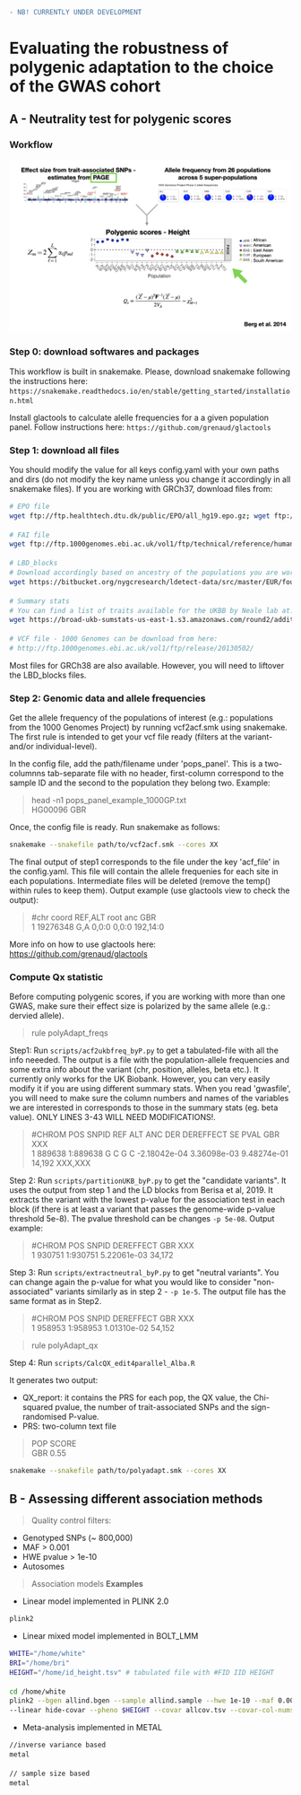 ```diff
- NB! CURRENTLY UNDER DEVELOPMENT 
```

# Evaluating the robustness of polygenic adaptation to the choice of the GWAS cohort


## A - Neutrality test for polygenic scores 
### Workflow 
[![INSERT YOUR GRAPHIC HERE](workflow.example.png)]()

### Step 0: download softwares and packages 
This workflow is built in snakemake. Please, download snakemake following the instructions here:
``` https://snakemake.readthedocs.io/en/stable/getting_started/installation.html ```

Install glactools to calculate alelle frequencies for a a given population panel. Follow instructions here:
``` https://github.com/grenaud/glactools ``` 

### Step 1: download all files 
You should modify the value for all keys config.yaml with your own paths and dirs (do not modify the key name unless you change it accordingly in all snakemake files). If you are working with GRCh37, download files from:
 
```bash 
# EPO file
wget ftp://ftp.healthtech.dtu.dk/public/EPO/all_hg19.epo.gz; wget ftp://ftp.healthtech.dtu.dk/public/EPO/all_hg19.epo.gz.tbi

# FAI file
wget ftp://ftp.1000genomes.ebi.ac.uk/vol1/ftp/technical/reference/human_g1k_v37.fasta.fai

# LBD_blocks
# Download accordingly based on ancestry of the populations you are working with, e.g. EUR
wget https://bitbucket.org/nygcresearch/ldetect-data/src/master/EUR/fourier_ls-all.bed

# Summary stats
# You can find a list of traits available for the UKBB by Neale lab at: https://docs.google.com/spreadsheets/d/1kvPoupSzsSFBNSztMzl04xMoSC3Kcx3CrjVf4yBmESU/edit#gid=178908679. For instance, for height: 
wget https://broad-ukb-sumstats-us-east-1.s3.amazonaws.com/round2/additive-tsvs/50_irnt.gwas.imputed_v3.both_sexes.tsv.bgz -O 50_irnt.gwas.imputed_v3.both_sexes.tsv.bgz

# VCF file - 1000 Genomes can be download from here: 
# http://ftp.1000genomes.ebi.ac.uk/vol1/ftp/release/20130502/ 
```
Most files for GRCh38 are also available. However, you will need to liftover the LBD_blocks files. 

### Step 2: Genomic data and allele frequencies 
Get the allele frequency of the populations of interest (e.g.: populations from the 1000 Genomes Project) by running vcf2acf.smk using snakemake. The first rule is intended to get your vcf file ready (filters at the variant- and/or individual-level).

In the config file, add the path/filename under 'pops_panel'. This is a two-columnns tab-separate file with no header, first-column correspond to the sample ID and the second to the population they belong two. Example:
> head -n1 pops_panel_example_1000GP.txt <br>
> HG00096	GBR 

Once, the config file is ready. Run snakemake as follows:
```bash 
snakemake --snakefile path/to/vcf2acf.smk --cores XX
```

The final output of step1 corresponds to the file under the key 'acf_file' in the config.yaml. This file will contain the allele frequenies for each site in each populations. Intermediate files will be deleted (remove the temp() within rules to keep them). Output example (use glactools view to check the output):

> #chr    coord   REF,ALT root    anc     GBR <br>
> 1      19276348        G,A     0,0:0   0,0:0   192,14:0

More info on how to use glactools here: https://github.com/grenaud/glactools

### Compute Qx statistic

Before computing polygenic scores, if you are working with more than one GWAS, make sure their effect size is polarized by the same allele (e.g.: dervied allele). 

> rule polyAdapt_freqs

Step1: Run `scripts/acf2ukbfreq_byP.py` to get a tabulated-file with all the info neeeded. The output is a file with the population-allele frequencies and some extra info about the variant (chr, position, alleles, beta etc.). It currently only works for the UK Biobank. However, you can very easily modify it if you are using different summary stats. When you read 'gwasfile', you will need to make sure the column numbers and names of the variables we are interested in corresponds to those in the summary stats (eg. beta value). ONLY LINES 3-43 WILL NEED MODIFICATIONS!. 

>#CHROM  POS     SNPID   REF     ALT     ANC     DER     DEREFFECT       SE      PVAL GBR XXX <br>
>1       889638  1:889638        G       C       G       C       -2.18042e-04    3.36098e-03     9.48274e-01     14,192 XXX,XXX

Step 2: Run `scripts/partitionUKB_byP.py` to get the "candidate variants". It uses the output from step 1 and the LD blocks from Berisa et al, 2019. It extracts the variant with the lowest p-value for the association test in each block (if there is at least a variant that passes the genome-wide p-value threshold 5e-8). The pvalue threshold can be changes `-p 5e-08`. Output example:
>#CHROM  POS     SNPID   DEREFFECT GBR XXX <br>
>1       930751  1:930751        5.22061e-03 34,172 <br>

Step 3: Run `scripts/extractneutral_byP.py` to get "neutral variants". You can change again the p-value for what you would like to consider "non-associated" variants similarly as in step 2 - `-p 1e-5`. The output file has the same format as in Step2. 
>#CHROM  POS     SNPID   DEREFFECT GBR XXX <br>
>1       958953  1:958953        1.01310e-02 54,152 <br>

> rule polyAdapt_qx

Step 4: Run `scripts/CalcQX_edit4parallel_Alba.R`

It generates two output:
- QX_report: it contains the PRS for each pop, the QX value, the Chi-squared pvalue, the number of trait-associated SNPs and the sign-randomised P-value.
- PRS: two-column text file
>POP  SCORE <br>
GBR 0.55

```bash 
snakemake --snakefile path/to/polyadapt.smk --cores XX
```



## B - Assessing different association methods
> Quality control filters: 

- Genotyped SNPs (~ 800,000)
- MAF > 0.001
- HWE pvalue > 1e-10
- Autosomes

> Association models
**Examples**
- Linear model implemented in PLINK 2.0
```bash 
plink2
```
- Linear mixed model implemented in BOLT_LMM
```bash 
WHITE="/home/white"
BRI="/home/bri"
HEIGHT="/home/id_height.tsv" # tabulated file with #FID	IID	HEIGHT

cd /home/white
plink2 --bgen allind.bgen --sample allind.sample --hwe 1e-10 --maf 0.001 --keep-fam filtered_ind.list.txt 
--linear hide-covar --pheno $HEIGHT --covar allcov.tsv --covar-col-nums 3-4,8-27 --variance-standardize --out $WHITE
```
- Meta-analysis implemented in METAL
```bash 
//inverse variance based
metal

// sample size based
metal
```


